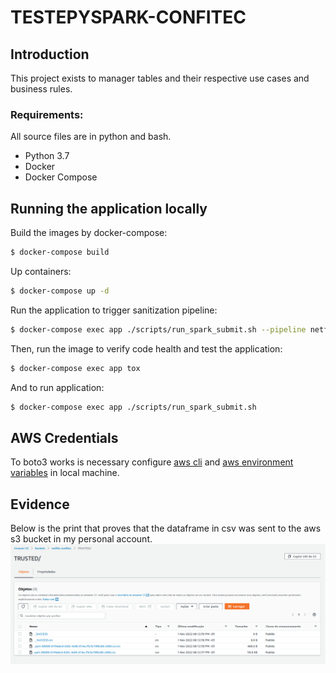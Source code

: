 # TESTEPYSPARK-CONFITEC

## Introduction

This project exists to manager tables and their respective use cases and business rules.

### Requirements:
All source files are in python and bash.

- Python 3.7
- Docker
- Docker Compose

## Running the application locally

Build the images by docker-compose:

```sh
$ docker-compose build
```

Up containers:

```sh
$ docker-compose up -d
```

Run the application to trigger sanitization pipeline:

```sh
$ docker-compose exec app ./scripts/run_spark_submit.sh --pipeline netflix
```

Then, run the image to verify code health and test the application:

```sh
$ docker-compose exec app tox
```

And to run application:

```sh
$ docker-compose exec app ./scripts/run_spark_submit.sh
```

## AWS Credentials

To boto3 works is necessary configure [aws cli](https://docs.aws.amazon.com/pt_br/cli/latest/userguide/install-cliv2.html) and [aws environment variables](https://docs.aws.amazon.com/pt_br/sdk-for-java/v1/developer-guide/setup-credentials.html) in local machine.


## Evidence

Below is the print that proves that the dataframe in csv was sent to the aws s3 bucket in my personal account.
![print aws datalake](https://github.com/arthur-barbosa18/TESTEPYSPARK-Confitec/blob/main/img/print_aws_datalake.png)

